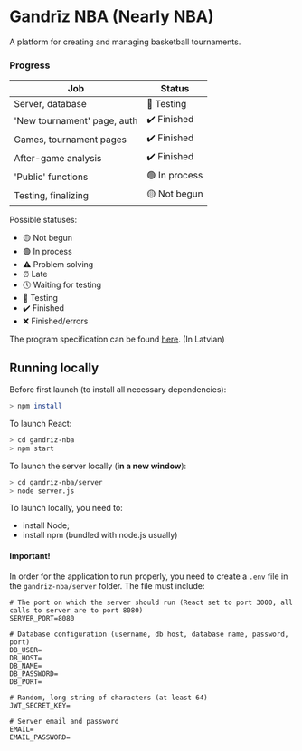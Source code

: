 # Gandrīz NBA (Nearly NBA)

A platform for creating and managing basketball tournaments.

### Progress

| Job                         | Status        |
| --------------------------- | ------------- |
| Server, database            | 🧪 Testing    |
| 'New tournament' page, auth | ✔️ Finished   |
| Games, tournament pages     | ✔️ Finished   |
| After-game analysis         | ✔️ Finished   |
| 'Public' functions          | 🟢 In process |
| Testing, finalizing         | 🟡 Not begun  |

Possible statuses:

- 🟡 Not begun
- 🟢 In process
- ⚠️ Problem solving
- ⏰ Late
- 🕔 Waiting for testing
- 🧪 Testing
- ✔️ Finished
- ❌ Finished/errors

The program specification can be found <a href="https://docs.google.com/document/d/16QZTRbVObPyVj2u85zrhH_flcDA147wP-Pd8uMu7Uj8/edit#heading=h.y6c23nxmcb8a">here</a>. (In Latvian)

## Running locally

Before first launch (to install all necessary dependencies):

```bash
> npm install
```

To launch React:

```bash
> cd gandriz-nba
> npm start
```

To launch the server locally (**in a new window**):

```bash
> cd gandriz-nba/server
> node server.js
```

To launch locally, you need to:

- install Node;
- install npm (bundled with node.js usually)

#### Important!

In order for the application to run properly, you need to create a `.env` file in the `gandriz-nba/server` folder. The file must include:

```env
# The port on which the server should run (React set to port 3000, all calls to server are to port 8080)
SERVER_PORT=8080

# Database configuration (username, db host, database name, password, port)
DB_USER=
DB_HOST=
DB_NAME=
DB_PASSWORD=
DB_PORT=

# Random, long string of characters (at least 64)
JWT_SECRET_KEY=

# Server email and password
EMAIL=
EMAIL_PASSWORD=
```
